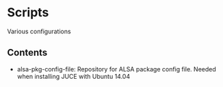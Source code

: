 # Scripts
Various configurations

## Contents
 - alsa-pkg-config-file: Repository for ALSA package config file. Needed when installing JUCE with Ubuntu 14.04